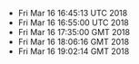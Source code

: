 - Fri Mar 16 16:45:13 UTC 2018
- Fri Mar 16 16:55:00 UTC 2018
- Fri Mar 16 17:35:00 GMT 2018
- Fri Mar 16 18:06:16 GMT 2018
- Fri Mar 16 19:02:14 GMT 2018
